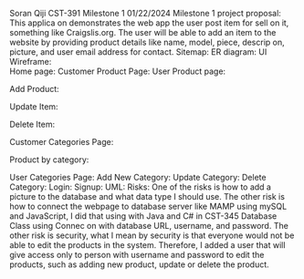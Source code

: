  
 
 
 
 
 
 
 
 
 
 
 
 
 
 
Soran Qiji 
CST-391 
Milestone 1 
01/22/2024 
Milestone 1 project proposal: 
This applica on demonstrates the web app the user post item for sell on it, something like Craigslis.org. 
The user will be able to add an item to the website by providing product details like name, model, piece, 
descrip on, picture, and user email address for contact. 
Sitemap: 
ER diagram: 
UI Wireframe:  
Home page: 
Customer Product Page: 
User Product page: 
 
Add Product: 

 
 
 
Update Item: 
 
Delete Item: 
 
 
 
 
Customer Categories Page: 
 
Product by category: 
 
 
 
 
User Categories Page: 
Add New Category: 
Update Category: 
Delete Category: 
Login: 
Signup: 
UML: 
Risks: 
One of the risks is how to add a picture to the database and what data type I should use. The other 
risk is how to connect the webpage to database server like MAMP using mySQL and JavaScript, I did 
that using with Java and C# in CST-345 Database Class using Connec on with database URL, username, 
and password. The other risk is security, what I mean by security is that everyone would not be able to 
edit the products in the system. Therefore, I added a user that will give access only to person with 
username and password to edit the products, such as adding new product, update or delete the 
product. 